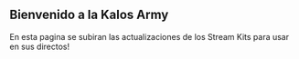 ## Bienvenido a la Kalos Army

En esta pagina se subiran las actualizaciones de los Stream Kits para usar en sus directos!
